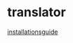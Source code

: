 # translator

[installationsguide](https://github.com/CSKMedia/translator/wiki/R%C3%B6varspr%C3%A5ket-%C3%B6vers%C3%A4ttare)
